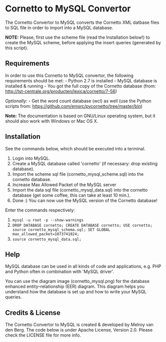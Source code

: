 Cornetto to MySQL Convertor
===========================
The Cornetto Convertor to MySQL converts the Cornetto XML datbase files to SQL file in order to import into a MySQL database.

**NOTE:**
    Please, first use the scheme file (read the Installation below!) to create the MySQL scheme, before applying the insert queries (generated by this script).


Requirements
------------
In order to use this Cornetto to MySQL convertor, the following requirements should be met:
	- Python 2.7 is installed
	- MySQL database is installed & running
	- You got the full copy of the Cornetto database (from: http://tst-centrale.org/producten/lexica/cornetto/7-56)

*Optionally:*
	- Get the word count database (wcl) as well 
		(use the Python scripts from: https://github.com/emsrc/pycornetto/tree/master/bin)

**Note:**
    The documentation is based on GNU/Linux operating system, but it should also work with Windows or Mac OS X.

Installation
------------
See the commands below, which should be executed into a terminal.

1. Login into MySQL. 
2. Create a MySQL database called 'cornetto' (if necessary: drop existing database).
3. Import the scheme sql file (cornetto_mysql_scheme.sql) into the cornetto database.
4. Increase Max Allowed Packet of the MySQL server
5. Import the data sql file (cornetto_mysql_data.sql) into the cornetto database (get some coffee, this can take at least 10 min.).
6. Done :) You can now use the MySQL version of the Cornetto database!

Enter the commands respectively:

1. 
    ```mysql -u root -p --show-warnings```
2. 
    ```DROP DATABASE cornetto; CREATE DATABASE cornetto; USE cornetto; source cornetto_mysql_schema.sql; SET GLOBAL max_allowed_packet=1073741824;```
3. 
    ```source cornetto_mysql_data.sql;```


Help
----
MySQL database can be used in all kinds of code and applications, e.g. PHP and Python often in combination with 'MySQL driver'.

You can use the diagram image (cornetto_mysql.png) for the database enhanced entity–relationship (EER) diagram.
This diagram helps you understand how the database is set up and how to write your MySQL queries.

Credits & License
-----------------
The Cornetto Convertor to MySQL is created & developed by Melroy van den Berg.
The code below is under Apache License, Version 2.0. Please check the LICENSE file for more info.
